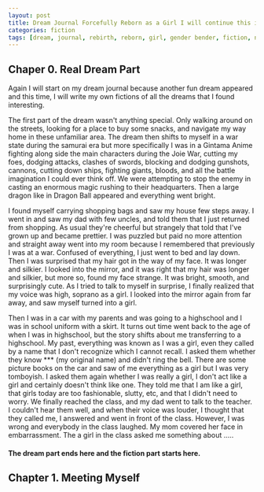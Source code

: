 ```yaml
---
layout: post
title: Dream Journal Forcefully Reborn as a Girl I will continue this into a sequel
categories: fiction
tags: [dream, journal, rebirth, reborn, girl, gender bender, fiction, novel]
---
```


## Chaper 0\. Real Dream Part

Again I will start on my dream journal because another fun dream appeared and this time, I will write my own fictions of all the dreams that I found interesting.  

The first part of the dream wasn't anything special. Only walking around on the streets, looking for a place to buy some snacks, and navigate my way home in these unfamiliar area. The dream then shifts to myself in a war state during the samurai era but more specifically I was in a Gintama Anime fighting along side the main characters during the Joie War, cutting my foes, dodging attacks, clashes of swords, blocking and dodging gunshots, cannons, cutting down ships, fighting giants, bloods, and all the battle imagination I could ever think off. We were attempting to stop the enemy in casting an enormous magic rushing to their headquarters. Then a large dragon like in Dragon Ball appeared and everything went bright.  

I found myself carrying shopping bags and saw my house few steps away. I went in and saw my dad with few uncles, and told them that I just returned from shopping. As usual they're cheerful but strangely that told that I've grown up and became prettier. I was puzzled but paid no more attention and straight away went into my room because I remembered that previously I was at a war. Confused of everything, I just went to bed and lay down. Then I was surprised that my hair got in the way of my face. It was longer and silkier. I looked into the mirror, and it was right that my hair was longer and silkier, but more so, found my face strange. It was bright, smooth, and surprisingly cute. As I tried to talk to myself in surprise, I finally realized that my voice was high, soprano as a girl. I looked into the mirror again from far away, and saw myself turned into a girl.  

Then I was in a car with my parents and was going to a highschool and I was in school uniform with a skirt. It turns out time went back to the age of when I was in highschool, but the story shifts about me transferring to a highschool. My past, everything was known as I was a girl, even they called by a name that I don't recognize which I cannot recall. I asked them whether they know *** (my original name) and didn't ring the bell. There are some picture books on the car and saw of me everything as a girl but I was very tomboyish. I asked them again whether I was really a girl, I don't act like a girl and certainly doesn't think like one. They told me that I am like a girl, that girls today are too fashionable, slutty, etc, and that I didn't need to worry. We finally reached the class, and my dad went to talk to the teacher. I couldn't hear them well, and when their voice was louder, I thought that they called me, I answered and went in front of the class. However, I was wrong and everybody in the class laughed. My mom covered her face in embarrassment. The a girl in the class asked me something about .....  

#### **The dream part ends here and the fiction part starts here.**

## Chapter 1\. Meeting Myself